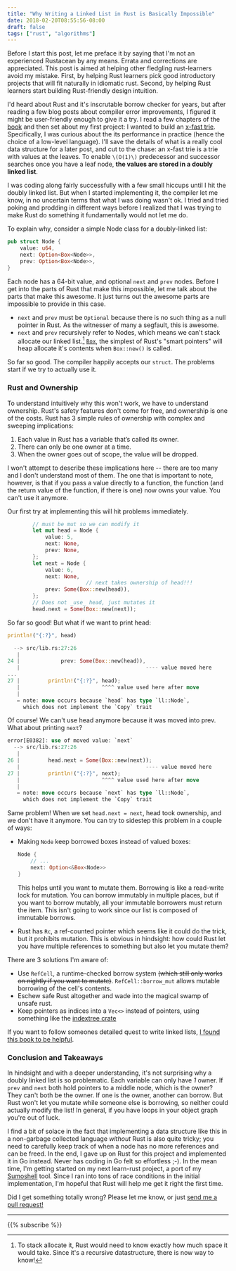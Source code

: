 ```yaml
---
title: "Why Writing a Linked List in Rust is Basically Impossible" 
date: 2018-02-20T08:55:56-08:00
draft: false
tags: ["rust", "algorithms"]
---
```

Before I start this post, let me preface it by saying that I'm not an experienced Rustacean by any means. Errata and corrections are appreciated. This post is aimed at helping other fledgling rust-learners avoid my mistake. First, by helping Rust learners pick good introductory projects that will fit naturally in idiomatic rust. Second, by helping Rust learners start building Rust-friendly design intuition.

I'd heard about Rust and it's inscrutable borrow checker for years, but after reading a few blog posts about compiler error improvements, I figured it might be user-friendly enough to give it a try. I read a few chapters of the [book](https://doc.rust-lang.org/book/second-edition/) and then set about my first project: I wanted to build an [x-fast trie](https://en.wikipedia.org/wiki/X-fast_trie). Specifically, I was curious about the its performance in practice (hence the choice of a low-level language). I'll save the details of what is a really cool data structure for a later post, and cut to the chase: an x-fast trie is a trie with values at the leaves. To enable `\(O(1)\)` predecessor and successor searches once you have a leaf node, **the values are stored in a doubly linked list**. 

I was coding along fairly successfully with a few small hiccups until I hit the doubly linked list. But when I started implementing it, the compiler let me know, in no uncertain terms that what I was doing wasn't ok. I tried and tried poking and prodding in different ways before I realized that I was trying to make Rust do something it fundamentally would not let me do.

To explain why, consider a simple Node class for a doubly-linked list:
```rust
pub struct Node {
    value: u64,
    next: Option<Box<Node>>,
    prev: Option<Box<Node>>,
}
```

Each node has a 64-bit value, and optional `next` and `prev` nodes. Before I get into the parts of Rust that make this impossible, let me talk about the parts that make this awesome. It just turns out the awesome parts are impossible to provide in this case. 

- `next` and `prev` must be `Optional` because there is no such thing as a null pointer in Rust. As the witnesser of many a segfault, this is awesome.
- `next` and `prev` recursively refer to Nodes, which means we can't stack allocate our linked list.[^1] [`Box`](https://doc.rust-lang.org/std/boxed/struct.Box.html), the simplest of Rust's "smart pointers" will heap allocate it's contents when `Box::new()` is called.

So far so good. The compiler happily accepts our `struct`. The problems start if we try to actually use it.

### Rust and Ownership
To understand intuitively why this won't work, we have to understand ownership. Rust's safety features don't come for free, and ownership is one of the costs. Rust has 3 simple rules of ownership with complex and sweeping implications:

1. Each value in Rust has a variable that’s called its owner.
2. There can only be one owner at a time.
3. When the owner goes out of scope, the value will be dropped.

I won't attempt to describe these implications here -- there are too many and I don't understand most of them. The one that is important to note, however, is that if you pass a value directly to a function, the function (and the return value of the function, if there is one) now owns your value. You can't use it anymore.

Our first try at implementing this will hit problems immediately.
```rust
        // must be mut so we can modify it
        let mut head = Node {
            value: 5,
            next: None,
            prev: None,
        };
        let next = Node {
            value: 6,
            next: None,
                         // next takes ownership of head!!!
            prev: Some(Box::new(head)),
        };
        // Does not _use_ head, just mutates it
        head.next = Some(Box::new(next));
```
So far so good! But what if we want to print head:
```rust
println!("{:?}", head)
```

```rust
  --> src/lib.rs:27:26
   |
24 |             prev: Some(Box::new(head)),
   |                                        ---- value moved here
...
27 |         println!("{:?}", head);
   |                          ^^^^ value used here after move
   |
   = note: move occurs because `head` has type `ll::Node`, 
     which does not implement the `Copy` trait
```

Of course! We can't use head anymore because it was moved into prev. What about printing `next`?
```rust
error[E0382]: use of moved value: `next`
  --> src/lib.rs:27:26
   |
26 |         head.next = Some(Box::new(next));
   |                                        ---- value moved here
27 |         println!("{:?}", next);
   |                          ^^^^ value used here after move
   |
   = note: move occurs because `next` has type `ll::Node`, 
     which does not implement the `Copy` trait
```
Same problem! When we set `head.next = next`, head took ownership, and we don't have it anymore. You can try to sidestep this problem in a couple of ways:

- Making `Node` keep borrowed boxes instead of valued boxes:

    ```rust
    Node {
        // ...
        next: Option<&Box<Node>>
    }
    ```

    This helps until you want to mutate them. Borrowing is like a read-write lock for mutation. You can borrow immutably in multiple places, but if you want to borrow mutably, all your immutable borrowers must return the item. This isn't going to work since our list is composed of immutable borrows.


- Rust has `Rc`, a ref-counted pointer which seems like it could do the trick, but it prohibits mutation. This is obvious in hindsight: how could Rust let you have multiple references to something but also let you mutate them?

There are 3 solutions I'm aware of:

- Use `RefCell`, a runtime-checked borrow system ~~(which still only works on nightly if you want to mutate)~~. `RefCell::borrow_mut` allows mutable borrowing of the cell's contents. 
- Eschew safe Rust altogether and wade into the magical swamp of unsafe rust. 
- Keep pointers as indices into a `Vec<>` instead of pointers, using something like the [indextree crate](https://github.com/saschagrunert/indextree)

If you want to follow someones detailed quest to write linked lists, [I found this book to be helpful](http://cglab.ca/~abeinges/blah/too-many-lists/book/).

### Conclusion and Takeaways

In hindsight and with a deeper understanding, it's not surprising why a doubly linked list is so problematic. Each variable can only have _1_ owner. If `prev` and `next` both hold pointers to a middle node, which is the owner? They can't both be the owner. If one is the owner, another can borrow. But Rust won't let you mutate while someone else is borrowing, so neither could actually modify the list! In general, if you have loops in your object graph you're out of luck.

I find a bit of solace in the fact that implementing a data structure like this in a non-garbage collected language _without_ Rust is also quite tricky; you need to carefully keep track of when a node has no more references and can be freed. In the end, I gave up on Rust for this project and implemented it in Go instead. Never has coding in Go felt so effortless ;-). In the mean time, I'm getting started on my next learn-rust project, a port of my [Sumoshell](https://github.com/SumoLogic/sumoshell) tool. Since I ran into tons of race conditions in the initial implementation, I'm hopeful that Rust will help me get it right the first time.

Did I get something totally wrong? Please let me know, or just [send me a pull request!](https://github.com/rcoh/rcoh-dot-me-v2/blob/master/content/posts/rust-linked-list-basically-impossible.md)

***
{{% subscribe %}}

[^1]: To stack allocate it, Rust would need to know exactly how much space it would take. Since it's a recursive datastructure, there is now way to know!
